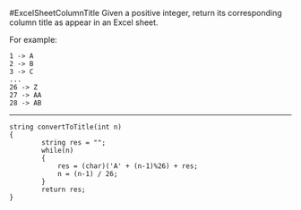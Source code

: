 #ExcelSheetColumnTitle
Given a positive integer, return its corresponding column title as appear in an Excel sheet.

For example:

    1 -> A
    2 -> B
    3 -> C
    ...
    26 -> Z
    27 -> AA
    28 -> AB 


---



```
string convertToTitle(int n)
{
        string res = "";  
        while(n)  
        {  
            res = (char)('A' + (n-1)%26) + res;  
            n = (n-1) / 26;  
        }  
        return res;  
}
```